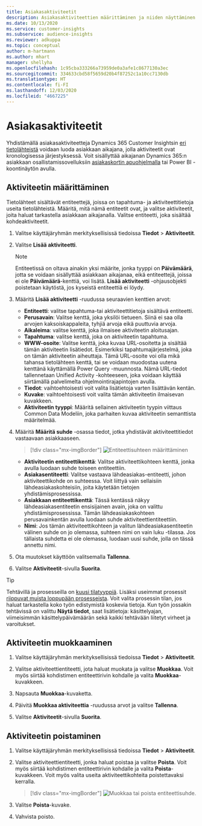 ```yaml
---
title: Asiakasaktiviteetit
description: Asiakasaktiviteettien määrittäminen ja niiden näyttäminen asiakkaan aikajanalla.
ms.date: 10/13/2020
ms.service: customer-insights
ms.subservice: audience-insights
ms.reviewer: adkuppa
ms.topic: conceptual
author: m-hartmann
ms.author: mhart
manager: shellyha
ms.openlocfilehash: 1c95cba333266a73959de0a3afe1c8677130a3ec
ms.sourcegitcommit: 334633cbd58f5659d20b4f87252c1a10cc7130db
ms.translationtype: HT
ms.contentlocale: fi-FI
ms.lasthandoff: 12/03/2020
ms.locfileid: "4667225"
---
```

# <a name="customer-activities"></a>Asiakasaktiviteetit

Yhdistämällä asiakasaktiviteetteja Dynamics 365 Customer Insightsin [eri tietolähteistä](data-sources.md) voidaan luoda asiakkaan aikajana, jolla aktiviteetit ovat kronologisessa järjestyksessä. Voit sisällyttää aikajanan Dynamics 365:n asiakkaan osallistamissovelluksiin [asiakaskortin apuohjelmalla](customer-card-add-in.md) tai Power BI -koontinäytön avulla.

## <a name="define-an-activity"></a>Aktiviteetin määrittäminen

Tietolähteet sisältävät entiteettejä, joissa on tapahtuma- ja aktiviteettitietoja useita tietolähteistä. Määritä, mitä nämä entiteetit ovat, ja valitse aktiviteetit, joita haluat tarkastella asiakkaan aikajanalla. Valitse entiteetti, joka sisältää kohdeaktiviteetit.

1. Valitse käyttäjäryhmän merkityksellisissä tiedoissa **Tiedot** > **Aktiviteetit**.

1. Valitse **Lisää aktiviteetti**.

   > [!NOTE]
   > Entiteetissä on oltava ainakin yksi määrite, jonka tyyppi on **Päivämäärä**, jotta se voidaan sisällyttää asiakkaan aikajanaa, eikä entiteettejä, joissa ei ole **Päivämäärä**-kenttiä, voi lisätä. **Lisää aktiviteetti** -ohjausobjekti poistetaan käytöstä, jos kyseistä entiteettiä ei löydy.

1. Määritä **Lisää aktiviteetti** -ruudussa seuraavien kenttien arvot:

   - **Entiteetti**: valitse tapahtuma-tai aktiviteettitietoja sisältävä entiteetti.
   - **Perusavain**: Valitse kenttä, joka yksilöi tietueen. Siinä ei saa olla arvojen kaksoiskappaleita, tyhjiä arvoja eikä puuttuvia arvoja.
   - **Aikaleima**: valitse kenttä, joka ilmaisee aktiviteetin aloitusajan.
   - **Tapahtuma**: valitse kenttä, joka on aktiviteetin tapahtuma.
   - **WWW-osoite**: Valitse kenttä, joka kuvaa URL-osoitetta ja sisältää tämän aktiviteetin lisätiedot. Esimerkiksi tapahtumajärjestelmä, joka on tämän aktiviteetin aiheuttaja. Tämä URL-osoite voi olla mikä tahansa tietolähteen kenttä, tai se voidaan muodostaa uutena kenttänä käyttämällä Power Query -muunnosta. Nämä URL-tiedot tallennetaan Unified Activity -kohteeseen, joka voidaan käyttää siirtämällä palvelimelta ohjelmointirajapintojen avulla.
   - **Tiedot**: vaihtoehtoisesti voit valita lisätietoja varten lisättävän kentän.
   - **Kuvake**: vaihtoehtoisesti voit valita tämän aktiviteetin ilmaisevan kuvakkeen.
   - **Aktiviteetin tyyppi**: Määritä sellainen aktiviteetin tyypin viittaus Common Data Modeliin, joka parhaiten kuvaa aktiviteetin semanttista määritelmää.

1. Määritä **Määritä suhde** -osassa tiedot, jotka yhdistävät aktiviteettitiedot vastaavaan asiakkaaseen.

   > [!div class="mx-imgBorder"]
   > ![Entiteettisuhteen määrittäminen](media/activities-entities-define.png "Entiteettisuhteen määrittäminen")

    - **Aktiviteetin entiteettikenttä**: Valitse aktiviteettikohteen kenttä, jonka avulla luodaan suhde toiseen entiteettiin.
    - **Asiakasentiteetti**: Valitse vastaava lähdeasiakas-entiteetti, johon aktiviteettikohde on suhteessa. Voit liittyä vain sellaisiin lähdeasiakaskohteisiin, joita käytetään tietojen yhdistämisprosessissa.
    - **Asiakkaan entiteettikenttä**: Tässä kentässä näkyy lähdeasiakasentiteetin ensisijainen avain, joka on valittu yhdistämisprosessissa. Tämän lähdeasiakaskohteen perusavainkentän avulla luodaan suhde aktiviteettientiteettiin.
    - **Nimi**: Jos tämän aktiviteettikohteen ja valitun lähdeasiakasentiteetin välinen suhde on jo olemassa, suhteen nimi on vain luku -tilassa. Jos tällaista suhdetta ei ole olemassa, luodaan uusi suhde, jolla on tässä annettu nimi.

1. Ota muutokset käyttöön valitsemalla **Tallenna**.

1. Valitse **Aktiviteetit**-sivulla **Suorita**.

> [!TIP]
> Tehtävillä ja prosesseilla on [kuusi tilatyyppiä](system.md#status-types). Lisäksi useimmat prosessit [riippuvat muista loppupään prosesseista](system.md#refresh-policies). Voit valita prosessin tilan, jos haluat tarkastella koko työn edistymistä koskevia tietoja. Kun työn jossakin tehtävissä on valittu **Näytä tiedot**, saat lisätietoja: käsittelyajan, viimeisimmän käsittelypäivämäärän sekä kaikki tehtävään liitetyt virheet ja varoitukset.

## <a name="edit-an-activity"></a>Aktiviteetin muokkaaminen

1. Valitse käyttäjäryhmän merkityksellisissä tiedoissa **Tiedot** > **Aktiviteetit**.

2. Valitse aktiviteettientiteetti, jota haluat muokata ja valitse **Muokkaa**. Voit myös siirtää kohdistimen entiteettirivin kohdalle ja valita **Muokkaa**-kuvakkeen.

3. Napsauta **Muokkaa**-kuvaketta.

4. Päivitä **Muokkaa aktiviteettia** -ruudussa arvot ja valitse **Tallenna**.

5. Valitse **Aktiviteetit**-sivulla **Suorita**.

## <a name="delete-an-activity"></a>Aktiviteetin poistaminen

1. Valitse käyttäjäryhmän merkityksellisissä tiedoissa **Tiedot** > **Aktiviteetit**.

2. Valitse aktiviteettientiteetti, jonka haluat poistaa ja valitse **Poista**. Voit myös siirtää kohdistimen entiteettirivin kohdalle ja valita **Poista**-kuvakkeen. Voit myös valita useita aktiviteettikohteita poistettavaksi kerralla.
   > [!div class="mx-imgBorder"]
   > ![Muokkaa tai poista entiteettisuhde](media/activities-entities-edit-delete.png "Muokkaa tai poista entiteettisuhde").

3. Valitse **Poista**-kuvake.

4. Vahvista poisto.
